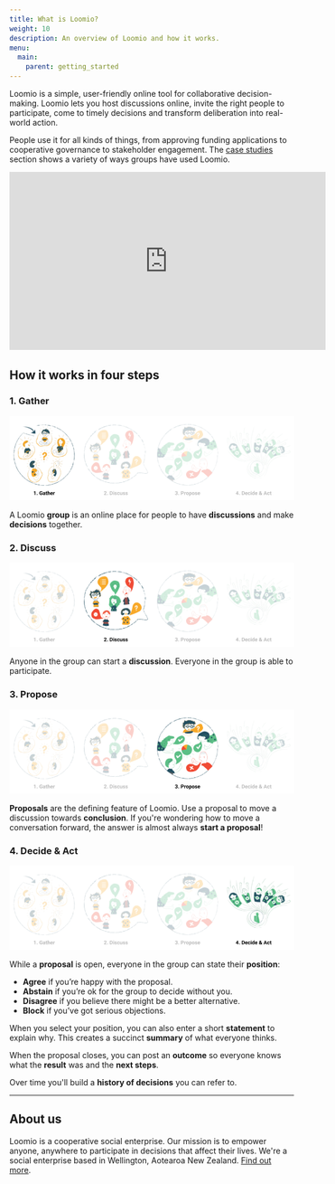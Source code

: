 ```yaml
---
title: What is Loomio?
weight: 10
description: An overview of Loomio and how it works.
menu:
  main:
    parent: getting_started
---
```


Loomio is a simple, user-friendly online tool for collaborative decision-making. Loomio lets you host discussions online, invite the right people to participate, come to timely decisions and transform deliberation into real-world action.

People use it for all kinds of things, from approving funding applications to cooperative governance to stakeholder engagement. The [case studies](../../../blog_links/case_studies) section shows a variety of ways groups have used Loomio.

<iframe width="560" height="315" src="https://www.youtube.com/embed/CoYYNthNxOY" frameborder="0" allowfullscreen></iframe>

## How it works in four steps

### 1. Gather

![](gather.png)

A Loomio **group** is an online place for people to have **discussions** and make **decisions** together.


### 2. Discuss


![](discuss.png)


Anyone in the group can start a **discussion**. Everyone in the group is able to participate.

### 3. Propose

![](propose.png)

**Proposals** are the defining feature of Loomio. Use a proposal to move a discussion towards **conclusion**. If you're wondering how to move a conversation forward, the answer is almost always **start a proposal**!

### 4. Decide & Act

![](decide.png)

While a **proposal** is open, everyone in the group can state their **position**:

* **Agree** if you’re happy with the proposal.
* **Abstain** if you’re ok for the group to decide without you.
* **Disagree** if you believe there might be a better alternative.
* **Block** if you’ve got serious objections.

When you select your position, you can also enter a short **statement** to explain why. This creates a succinct **summary** of what everyone thinks.

When the proposal closes, you can post an **outcome** so everyone knows what the **result** was and the **next steps**.

Over time you'll build a **history of decisions** you can refer to.

---

## About us
Loomio is a cooperative social enterprise. Our mission is to empower anyone, anywhere to participate in decisions that affect their lives. We're a social enterprise based in Wellington, Aotearoa New Zealand. [Find out more](https://www.loomio.org/about).
